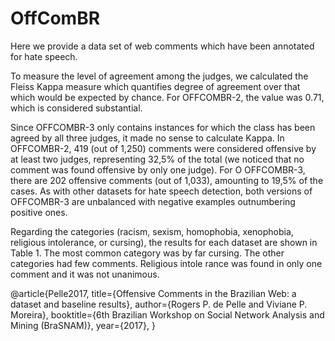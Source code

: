 # OffComBR
Here we provide a data set of web comments which have been annotated for hate speech.

To  measure  the  level  of  agreement  among  the  judges,   we  calculated  the  Fleiss Kappa measure which quantifies degree of agreement over that which would be expected by chance. For OFFCOMBR-2, the value was 0.71, which is considered substantial. 

Since OFFCOMBR-3 only contains instances for which the class has been agreed by all three judges, it made no sense to calculate Kappa. In OFFCOMBR-2, 419 (out of 1,250) comments were considered offensive by at least two judges, representing 32,5% of the total (we noticed that no comment was found offensive by only one judge). For O OFFCOMBR-3, there are 202 offensive comments (out of 1,033), amounting to 19,5% of the cases. As with other datasets for hate speech detection, both versions of OFFCOMBR-3 are unbalanced with negative examples outnumbering positive ones.

Regarding the categories (racism, sexism, homophobia, xenophobia, religious intolerance, or cursing), the results for each dataset are shown in Table 1. The most common category was by far cursing.  The other categories had few comments.  Religious intole rance was found in only one comment and it was not unanimous.

@article{Pelle2017,
  title={Offensive Comments in the Brazilian Web: a dataset and baseline results},
  author={Rogers P. de Pelle and Viviane P. Moreira},
  booktitle={6th Brazilian Workshop on Social Network Analysis and Mining (BraSNAM)},
  year={2017},
}
